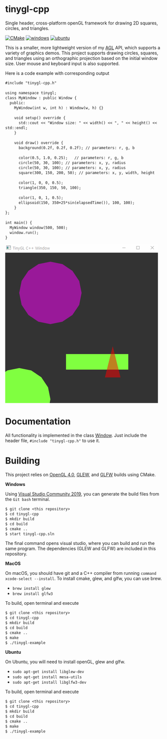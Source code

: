 # tinygl-cpp

Single header, cross-platform openGL framework for drawing 2D squares, circles, and triangles.

[![CMake](https://github.com/alinen/tinygl-cpp/actions/workflows/cmake.yml/badge.svg)](https://github.com/alinen/agl/actions/workflows/cmake.yml)
[![windows](https://github.com/alinen/tinygl-cpp/actions/workflows/cmake-windows.yml/badge.svg)](https://github.com/alinen/agl/actions/workflows/cmake-windows.yml)
[![ubuntu](https://github.com/alinen/tinygl-cpp/actions/workflows/cmake-linux.yml/badge.svg)](https://github.com/alinen/agl/actions/workflows/cmake-linux.yml)

This is a smaller, more lightweight version of my [AGL](https://github.com/alinen/agl) API, which supports a variety of graphics demos. This project supports 
drawing circles, squares, and triangles using an orthographic projection based on the initial window size. User mouse and keyboard input is also supported.

Here is a code example with corresponding output

```
#include "tinygl-cpp.h"

using namespace tinygl;
class MyWindow : public Window {
  public:
    MyWindow(int w, int h) : Window(w, h) {}

    void setup() override {
      std::cout << "Window size: " << width() << ", " << height() << std::endl;
    }

    void draw() override {
      background(0.2f, 0.2f, 0.2f); // parameters: r, g, b

      color(0.5, 1.0, 0.25);   // parameters: r, g, b
      circle(50, 30, 100); // parameters: x, y, radius
      circle(50, 30, 100); // parameters: x, y, radius
      square(300, 150, 200, 50); // parameters: x, y, width, height

      color(1, 0, 0, 0.5);
      triangle(350, 150, 50, 100);

      color(1, 0, 1, 0.5);
      ellipsoid(150, 350+25*sin(elapsedTime()), 100, 100);
    }
};

int main() {
  MyWindow window(500, 500);
  window.run();
}
```

![](docs/TinyGL.gif)

# Documentation

All functionality is implemented in the class [Window](https://alinen.github.io/tinygl-cpp/html/functions.html). Just include the header file, `#include "tinygl-cpp.h"` to use it.

# Building

This project relies on [OpenGL 4.0](https://www.khronos.org/registry/OpenGL-Refpages/gl4/), [GLEW](http://glew.sourceforge.net/), and [GLFW](https://www.glfw.org/) builds using CMake. 

**Windows**

Using [Visual Studio Community 2019](https://visualstudio.microsoft.com/vs/community/), you can generate the build files from the `Git bash` terminal.

```
$ git clone <this repository>
$ cd tinygl-cpp
$ mkdir build
$ cd build
$ cmake ..
$ start tinygl-cpp.sln
```

The final command opens visual studio, where you can build and run the same program. The dependencies (GLEW and GLFW) are included in this repository.

**MacOS**

On macOS, you should have git and a C++ compiler from running `command xcode-select --install`. To install cmake, glew, and glfw, you can use brew.

* `brew install glew`
* `brew install glfw3`

To build, open terminal and execute

```
$ git clone <this repository>
$ cd tinygl-cpp
$ mkdir build
$ cd build
$ cmake ..
$ make
$ ./tinygl-example
```

**Ubuntu**

On Ubuntu, you will need to install openGL, glew and glfw.

* `sudo apt-get install libglew-dev`
* `sudo apt-get install mesa-utils`
* `sudo apt-get install libglfw3-dev`

To build, open terminal and execute

```
$ git clone <this repository>
$ cd tinygl-cpp
$ mkdir build
$ cd build
$ cmake ..
$ make
$ ./tinygl-example
```
